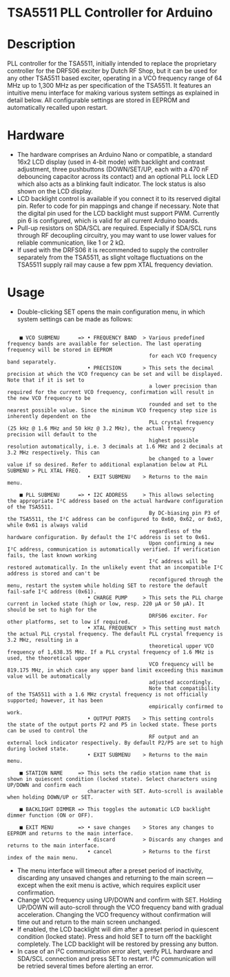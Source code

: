 # TSA5511 PLL Controller for Arduino

# Description
PLL controller for the TSA5511, initially intended to replace the proprietary controller for the DRFS06 exciter by Dutch RF Shop, but it can be used for any other TSA5511 based exciter, operating in a VCO frequency range of 64 MHz up to 1,300 MHz as per specification of the TSA5511.
It features an intuitive menu interface for making various system settings as explained in detail below. All configurable settings are stored in EEPROM and automatically recalled upon restart.

# Hardware
- The hardware comprises an Arduino Nano or compatible, a standard 16x2 LCD display (used in 4-bit mode) with backlight and contrast adjustment, three pushbuttons (DOWN/SET/UP, each with a 470 nF debouncing capacitor across its contact) and an optional PLL lock LED which also acts as a blinking fault indicator. The lock status is also shown on the LCD display.
- LCD backlight control is available if you connect it to its reserved digital pin. Refer to code for pin mappings and change if necessary. Note that the digital pin used for the LCD backlight must support PWM. Currently pin 6 is configured, which is valid for all current Arduino boards.
- Pull-up resistors on SDA/SCL are required. Especially if SDA/SCL runs through RF decoupling circuitry, you may want to use lower values for reliable communication, like 1 or 2 kΩ.
- If used with the DRFS06 it is recommended to supply the controller separately from the TSA5511, as slight voltage fluctuations on the TSA5511 supply rail may cause a few ppm XTAL frequency deviation.

# Usage
- Double-clicking SET opens the main configuration menu, in which system settings can be made as follows:
```text

    ■ VCO SUBMENU      => • FREQUENCY BAND  > Various predefined frequency bands are available for selection. The last operating frequency will be stored in EEPROM
                                              for each VCO frequency band separately.
                          • PRECISION       > This sets the decimal precision at which the VCO frequency can be set and will be displayed. Note that if it is set to
                                              a lower precision than required for the current VCO frequency, confirmation will result in the new VCO frequency to be
                                              rounded and set to the nearest possible value. Since the minimum VCO frequency step size is inherently dependent on the
                                              PLL crystal frequency (25 kHz @ 1.6 MHz and 50 kHz @ 3.2 MHz), the actual frequency precision will default to the
                                              highest possible resolution automatically, i.e. 3 decimals at 1.6 MHz and 2 decimals at 3.2 MHz respectively. This can
                                              be changed to a lower value if so desired. Refer to additional explanation below at PLL SUBMENU > PLL XTAL FREQ.
                          • EXIT SUBMENU    > Returns to the main menu.

    ■ PLL SUBMENU      => • I2C ADDRESS     > This allows selecting the appropriate I²C address based on the actual hardware configuration of the TSA5511.
                                              By DC-biasing pin P3 of the TSA5511, the I²C address can be configured to 0x60, 0x62, or 0x63, while 0x61 is always valid
                                              regardless of the hardware configuration. By default the I²C address is set to 0x61.
                                              Upon confirming a new I²C address, communication is automatically verified. If verification fails, the last known working
                                              I²C address will be restored automatically. In the unlikely event that an incompatible I²C address is stored and can't be
                                              reconfigured through the menu, restart the system while holding SET to restore the default fail-safe I²C address (0x61). 
                          • CHARGE PUMP     > This sets the PLL charge current in locked state (high or low, resp. 220 µA or 50 µA). It should be set to high for the
                                              DRFS06 exciter. For other platforms, set to low if required.
                          • XTAL FREQUENCY  > This setting must match the actual PLL crystal frequency. The default PLL crystal frequency is 3.2 MHz, resulting in a
                                              theoretical upper VCO frequency of 1,638.35 MHz. If a PLL crystal frequency of 1.6 MHz is used, the theoretical upper
                                              VCO frequency will be 819.175 MHz, in which case any upper band limit exceeding this maximum value will be automatically
                                              adjusted accordingly.
                                              Note that compatibility of the TSA5511 with a 1.6 MHz crystal frequency is not officially supported; however, it has been
                                              empirically confirmed to work.
                          • OUTPUT PORTS    > This setting controls the state of the output ports P2 and P5 in locked state. These ports can be used to control the
                                              RF output and an external lock indicator respectively. By default P2/P5 are set to high during locked state.
                          • EXIT SUBMENU    > Returns to the main menu.

    ■ STATION NAME     => This sets the radio station name that is shown in quiescent condition (locked state). Select characters using UP/DOWN and confirm each
                          character with SET. Auto-scroll is available when holding DOWN/UP or SET.

    ■ BACKLIGHT DIMMER => This toggles the automatic LCD backlight dimmer function (ON or OFF).

    ■ EXIT MENU        => • save changes    > Stores any changes to EEPROM and returns to the main interface.
                          • discard         > Discards any changes and returns to the main interface.
                          • cancel          > Returns to the first index of the main menu.

```

- The menu interface will timeout after a preset period of inactivity, discarding any unsaved changes and returning to the main screen — except when the exit menu is active, which requires explicit user confirmation.
- Change VCO frequency using UP/DOWN and confirm with SET. Holding UP/DOWN will auto-scroll through the VCO frequency band with gradual acceleration. Changing the VCO frequency without confirmation will time out and return to the main screen unchanged.
- If enabled, the LCD backlight will dim after a preset period in quiescent condition (locked state). Press and hold SET to turn off the backlight completely. The LCD backlight will be restored by pressing any button.
- In case of an I²C communication error alert, verify PLL hardware and SDA/SCL connection and press SET to restart. I²C communication will be retried several times before alerting an error.
